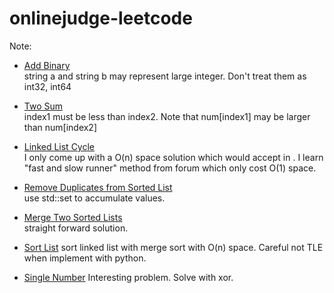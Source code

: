 onlinejudge-leetcode
====================

Note:

* [Add Binary](http://oj.leetcode.com/problems/add-binary/)  
string a and string b may represent large integer. Don't treat them as int32, int64

* [Two Sum](http://oj.leetcode.com/problems/two-sum/)  
index1 must be less than index2. Note that num[index1] may be larger than num[index2]

* [Linked List Cycle ](http://oj.leetcode.com/problems/linked-list-cycle/)  
I only come up with a O(n) space solution which would accept in . I learn "fast and slow runner" method from forum which only cost O(1) space.

* [Remove Duplicates from Sorted List](http://oj.leetcode.com/problems/remove-duplicates-from-sorted-list/)  
use std::set to accumulate values.

* [Merge Two Sorted Lists](http://oj.leetcode.com/problems/merge-two-sorted-lists/)  
straight forward solution.

* [Sort List](http://oj.leetcode.com/problems/sort-list/)
sort linked list with merge sort with O(n) space. Careful not TLE when implement with python.

* [Single Number](http://oj.leetcode.com/problems/single-number/)
Interesting problem. Solve with xor.
